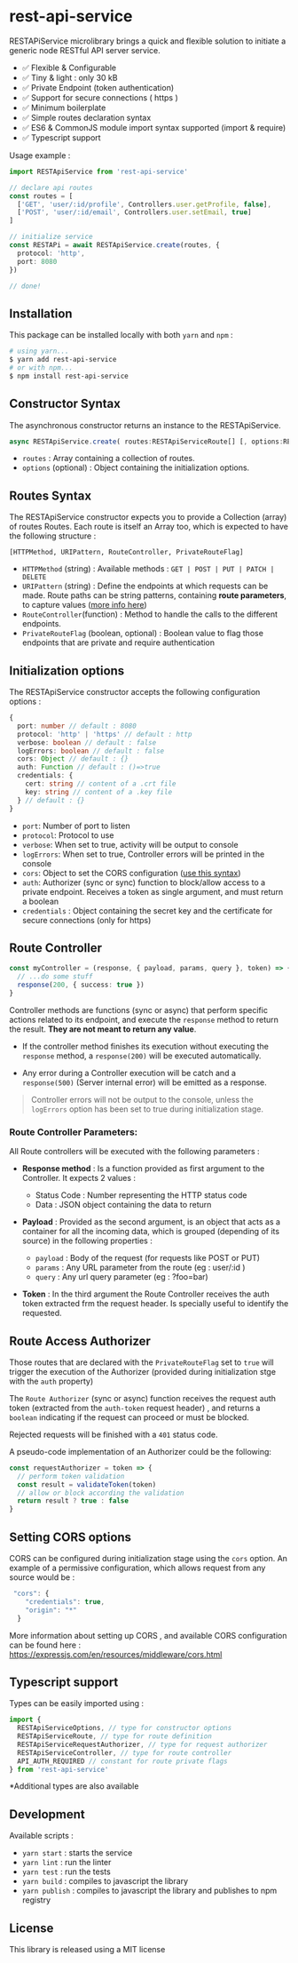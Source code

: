 # rest-api-service

RESTAPiService microlibrary brings a quick and flexible solution to initiate a generic node RESTful API server service.

- ✅ Flexible & Configurable
- ✅ Tiny & light : only 30 kB
- ✅ Private Endpoint (token authentication)
- ✅ Support for secure connections ( https )
- ✅ Minimum boilerplate
- ✅ Simple routes declaration syntax
- ✅ ES6 & CommonJS module import syntax supported (import & require)
- ✅ Typescript support

Usage example :

```typescript
import RESTApiService from 'rest-api-service'

// declare api routes
const routes = [
  ['GET', 'user/:id/profile', Controllers.user.getProfile, false],
  ['POST', 'user/:id/email', Controllers.user.setEmail, true]
]

// initialize service
const RESTAPi = await RESTApiService.create(routes, {
  protocol: 'http',
  port: 8080
})

// done!
```

## Installation

This package can be installed locally with both `yarn` and `npm` :

```bash
# using yarn...
$ yarn add rest-api-service
# or with npm...
$ npm install rest-api-service
```

## Constructor Syntax

The asynchronous constructor returns an instance to the RESTApiService.

```typescript
async RESTApiService.create( routes:RESTApiServiceRoute[] [, options:RESTApiServiceOptions] )
```

- `routes` : Array containing a collection of routes.
- `options` (optional) : Object containing the initialization options.

## Routes Syntax

The RESTApiService constructor expects you to provide a Collection (array) of routes Routes. Each route is itself an Array too, which is expected to have the following structure :

```
[HTTPMethod, URIPattern, RouteController, PrivateRouteFlag]
```

- `HTTPMethod` (string) : Available methods : `GET | POST | PUT | PATCH | DELETE`
- `URIPattern` (string) : Define the endpoints at which requests can be made. Route paths can be string patterns, containing **route parameters**, to capture values ([more info here](https://expressjs.com/tr/guide/routing.html))
- `RouteController`(function) : Method to handle the calls to the different endpoints.
- `PrivateRouteFlag` (boolean, optional) : Boolean value to flag those endpoints that are private and require authentication

## Initialization options

The RESTApiService constructor accepts the following configuration options :

```typescript
{
  port: number // default : 8080
  protocol: 'http' | 'https' // default : http
  verbose: boolean // default : false
  logErrors: boolean // default : false
  cors: Object // default : {}
  auth: Function // default : ()=>true
  credentials: {
    cert: string // content of a .crt file
    key: string // content of a .key file
  } // default : {}
}
```

- `port`: Number of port to listen
- `protocol`: Protocol to use
- `verbose`: When set to true, activity will be output to console
- `logErrors`: When set to true, Controller errors will be printed in the console
- `cors`: Object to set the CORS configuration ([use this syntax](https://expressjs.com/en/resources/middleware/cors.html))
- `auth`: Authorizer (sync or sync) function to block/allow access to a private endpoint. Receives a token as single argument, and must return a boolean
- `credentials` : Object containing the secret key and the certificate for secure connections (only for https)

## Route Controller

```typescript
const myController = (response, { payload, params, query }, token) => {
  // ...do some stuff
  response(200, { success: true })
}
```

Controller methods are functions (sync or async) that perform specific actions related to its endpoint, and execute the `response` method to return the result. **They are not meant to return any value**.

- If the controller method finishes its execution without executing the `response` method, a `response(200)` will be executed automatically.

- Any error during a Controller execution will be catch and a `response(500)` (Server internal error) will be emitted as a response.

> Controller errors will not be output to the console, unless the `logErrors` option has been set to true during initialization stage.

### Route Controller Parameters:

All Route controllers will be executed with the following parameters :

- **Response method** : Is a function provided as first argument to the Controller. It expects 2 values :

  - Status Code : Number representing the HTTP status code
  - Data : JSON object containing the data to return

- **Payload** : Provided as the second argument, is an object that acts as a container for all the incoming data, which is grouped (depending of its source) in the following properties :

  - `payload` : Body of the request (for requests like POST or PUT)
  - `params` : Any URL parameter from the route (eg : user/:id )
  - `query` : Any url query parameter (eg : ?foo=bar)

- **Token** : In the third argument the Route Controller receives the auth token extracted frm the request header. Is specially useful to identify the requested.

## Route Access Authorizer

Those routes that are declared with the `PrivateRouteFlag` set to `true` will trigger the execution of the Authorizer (provided during initialization stge with the `auth` property)

The `Route Authorizer` (sync or async) function receives the request auth token (extracted from the `auth-token` request header) , and returns a `boolean` indicating if the request can proceed or must be blocked.

Rejected requests will be finished with a `401` status code.

A pseudo-code implementation of an Authorizer could be the following:

```typescript
const requestAuthorizer = token => {
  // perform token validation
  const result = validateToken(token)
  // allow or block according the validation
  return result ? true : false
}
```

## Setting CORS options

CORS can be configured during initialization stage using the `cors` option.
An example of a permissive configuration, which allows request from any source would be :

```typescript
 "cors": {
    "credentials": true,
    "origin": "*"
  }
```

More information about setting up CORS , and available CORS configuration can be found here :
https://expressjs.com/en/resources/middleware/cors.html

## Typescript support

Types can be easily imported using :

```typescript
import {
  RESTApiServiceOptions, // type for constructor options
  RESTApiServiceRoute, // type for route definition
  RESTApiServiceRequestAuthorizer, // type for request authorizer
  RESTApiServiceController, // type for route controller
  API_AUTH_REQUIRED // constant for route private flags
} from 'rest-api-service'
```

\*Additional types are also available

## Development

Available scripts :

- `yarn start` : starts the service
- `yarn lint` : run the linter
- `yarn test` : run the tests
- `yarn build` : compiles to javascript the library
- `yarn publish` : compiles to javascript the library and publishes to npm registry

## License

This library is released using a MIT license
